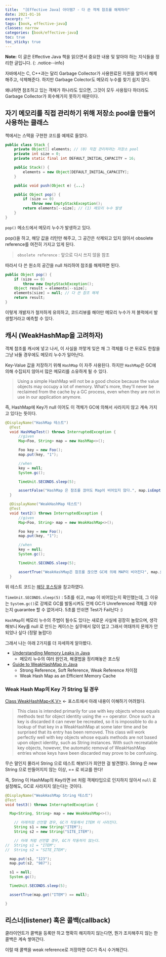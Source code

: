 ```yaml
---
title:  "[Effective Java] 아이템7 - 다 쓴 객체 참조를 해제하라"
date: 2021-01-16
excerpt: ""
tags: [book, effective-java]
classes: narrow
categories: [book/effective-java]
toc: true
toc_sticky: true
---
```


**Note:** 이 글은 Effective Java 책을 읽으면서 중요한 내용 및 알아야 하는 지식들을 정리한 글입니다.
{: .notice--info}

자바에서는 C, C++과는 달리 Garbage Collector가 사용완료된 자원을 알아서 해제해주고, 삭제해준다. 하지만 Garbage Colector도 메모리 누수를 찾기 쉽지 않다.

왜냐하면 참조하고 있는 객체가 하나라도 있으면, 그것이 모두 사용됬다 하더라도 Garbage Collector가 회수해가지 못하기 때문이다.

## 자기 메모리를 직접 관리하기 위해 저장소 pool을 만들어 사용하는 클래스

책에서는 스택을 구현한 코드를 예제로 들었다.
``` java
public class Stack {
    private Object[] elements; // (0) 직접 관리하려는 저장소 pool
    private int size = 0;
    private static final int DEFAULT_INITIAL_CAPACITY = 16;

    public Stack() {
        elements = new Object[DEFAULT_INITIAL_CAPACITY];
    }

    public void push(Object e) {...}

    public Object pop() {
        if (size == 0)
            throw new EmptyStackException();
        return elements[--size]; // (1) 메모리 누수 발생
    }
}
```
`pop()` 메소드에서 메모리 누수가 발생하고 있다.

pop()을 하고, 해당 값을 리턴만 해주고, 그 공간은 삭제되고 있지 않아서 obsolete reference를 여전히 가지고 있게 된다.

> `obsolete reference` : 앞으로 다시 쓰지 않을 참조

따라서 다 쓴 원소의 공간을 null 처리하여 참조를 해제하면 된다.

``` java
public Object pop() {
    if (size == 0)
        throw new EmptyStackException();
    Object result = elements[--size];
    elements[size] = null; // 다 쓴 참조 해제
    return result;
}
```

이렇게 개발자가 철저하게 유의하고, 코드리뷰를 해야만 메모리 누수가 저 블럭에서 발생할거라고 예측할 수 있다.

## 캐시 (WeakHashMap을 고려하자)

객체 참조를 캐시에 넣고 나서, 이 사실을 까맣게 잊은 채 그 객체를 다 쓴 뒤로도 한참을 그냥 놔둘 경우에도 메모리 누수가 일어난다.

Key-Value 값을 저장하기 위해 `HashMap` 이 자주 사용된다. 하지만 `HashMap`은  GC에 의해 수집되지 않아서 많은 메모리를 소유하게 될 수 있다.

> Using a simple HashMap will not be a good choice because the value objects may occupy a lot of memory. What's more, they'll never be reclaimed from the cache by a GC process, even when they are not in use in our application anymore.

즉, HashMap에 Key가 null 이어도 이 객체가 GC에 의해서 사라지지 않고 계속 가지고 있다는 뜻이다.

``` java
@DisplayName("HashMap 테스트")
  @Test
  void HashMapTest() throws InterruptedException {
      //given
      Map<Foo, String> map = new HashMap<>();

      Foo key = new Foo();
      map.put(key, "1");

      //when
      key = null;
      System.gc();

      TimeUnit.SECONDS.sleep(5);

      assertFalse("HashMap 은 참조를 끊어도 Map이 비어있지 않다.", map.isEmpty());
  }

  @DisplayName("WeakHashMap 테스트")
  @Test
  void test2() throws InterruptedException {
      //given
      Map<Foo, String> map = new WeakHashMap<>();

      Foo key = new Foo();
      map.put(key, "1");

      //when
      key = null;
      System.gc();

      TimeUnit.SECONDS.sleep(5);

      assertTrue("WeakHashMap은 참조를 끊으면 GC에 의해 MAP이 비어진다", map.isEmpty());
  }
```

위 테스트 코드는 [해당 포스팅](https://bottom-to-top.tistory.com/34)을 참고하였다.

`TimeUnit.SECONDS.sleep(5)` : 5초를 쉬고, map 이 비어있는지 확인했는데, 그 이유는 `System.gc()`로 강제로 GC를 발동시켜도 언제 GC가 Unreferenced 객체를 지우는지 guarantee 할 수 없어서다. 5초를 안쉬면 Test가 Fail난다 :)


`HashMap`이 메모리 누수의 주범이 될수도 있다는 새로운 사실에 굉장히 놀랐으며, 생각해보니 Key를 null 로 만드는 케이스는 실무에서 많이 없고 그래서 여태까지 문제가 안되었나 싶다 (정말 놀랍다)

그래서 나는 아래 2가지를 더 자세하게 알아봤다.
- [Understanding Memory Leaks in Java](https://www.baeldung.com/java-memory-leaks)
  - 메모리 누수의 여러 원인과, 해결법을 정리해놓은 포스팅
- [Guide to WeakHashMap in Java](https://www.baeldung.com/java-weakhashmap)
  - Strong Reference, Soft Reference, Weak Reference 차이점
  - Weak Hash Map as an Efficient Memory Cache

### Weak Hash Map의 Key 가 String 일 경우

[Class WeakHashMap<K,V>](https://docs.oracle.com/javase/8/docs/api/java/util/WeakHashMap.html) <- 포스트에서 아래 내용이 이해하기 어려웠다.

> This class is intended primarily for use with key objects whose equals methods test for object identity using the == operator. Once such a key is discarded it can never be recreated, so it is impossible to do a lookup of that key in a WeakHashMap at some later time and be surprised that its entry has been removed. This class will work perfectly well with key objects whose equals methods are not based upon object identity, such as String instances. With such recreatable key objects, however, the automatic removal of WeakHashMap entries whose keys have been discarded may prove to be confusing.

무슨 말인지 몰라서 String 으로 테스트 해보다가 희안한 걸 발견했다. String 은 new String 으로 만들어지지 않는 이상, == 로 비교를 한다!

즉, String 이 HashMap의 Key라면 int 처럼 객체타입으로 인지하지 않아서 `null` 로 설정해도, GC로 사라지지 않는다는 것이다.

``` java
@DisplayName("WeakHashMap String 테스트")
@Test
void test3() throws InterruptedException {

  Map<String, String> map = new WeakHashMap<>();

    // 아래처럼 선언할 경우, GC가 작동해서 ITEM 이 사라진다.
   	String s1 = new String("ITEM");
   	String s2 = new String("SITE_ITEM");

    // 아래 처럼 선언할 경우, GC가 작동하지 않는다.
//  String s1 = "ITEM";
//  String s2 = "SITE_ITEM";

  map.put(s1, "123");
  map.put(s2, "987");

  s1 = null;
  System.gc();

  TimeUnit.SECONDS.sleep(5);

  assertTrue(map.get("ITEM") == null);

}
```

## 리스너(listener) 혹은 콜백(callback)

클라이언트가 콜백을 등록만 하고 명확히 해지하지 않는다면, 뭔가 조치해주지 않는 한 콜백은 계속 쌓여간다.

이럴 때 콜백을 weak reference로 저장하면 GC가 즉시 수거해간다.

